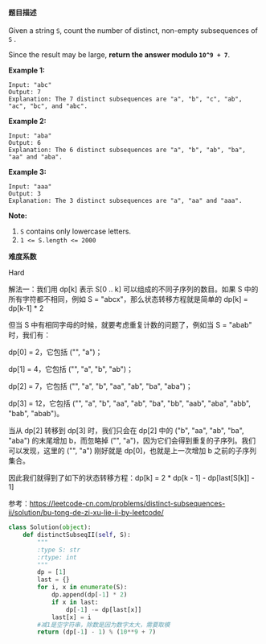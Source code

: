 #### **题目描述**

Given a string `S`, count the number of distinct, non-empty subsequences of `S` .

Since the result may be large, **return the answer modulo `10^9 + 7`**.

 

**Example 1:**

```
Input: "abc"
Output: 7
Explanation: The 7 distinct subsequences are "a", "b", "c", "ab", "ac", "bc", and "abc".
```

**Example 2:**

```
Input: "aba"
Output: 6
Explanation: The 6 distinct subsequences are "a", "b", "ab", "ba", "aa" and "aba".
```

**Example 3:**

```
Input: "aaa"
Output: 3
Explanation: The 3 distinct subsequences are "a", "aa" and "aaa".
```

 

 

**Note:**

1. `S` contains only lowercase letters.
2. `1 <= S.length <= 2000`

**难度系数**    

Hard

解法一：我们用 dp[k] 表示 S[0 .. k] 可以组成的不同子序列的数目。如果 S 中的所有字符都不相同，例如 S = "abcx"，那么状态转移方程就是简单的 dp[k] = dp[k-1] * 2

但当 S 中有相同字母的时候，就要考虑重复计数的问题了，例如当 S = "abab" 时，我们有：

dp[0] = 2，它包括 ("", "a")；

dp[1] = 4，它包括 ("", "a", "b", "ab")；

dp[2] = 7，它包括 ("", "a", "b", "aa", "ab", "ba", "aba")；

dp[3] = 12，它包括 ("", "a", "b", "aa", "ab", "ba", "bb", "aab", "aba", "abb", "bab", "abab")。

当从 dp[2] 转移到 dp[3] 时，我们只会在 dp[2] 中的 ("b", "aa", "ab", "ba", "aba") 的末尾增加 b，而忽略掉 ("", "a")，因为它们会得到重复的子序列。我们可以发现，这里的 ("", "a") 刚好就是 dp[0]，也就是上一次增加 b 之前的子序列集合。

因此我们就得到了如下的状态转移方程：dp[k] = 2 * dp[k - 1] - dp[last[S[k]] - 1]

参考：https://leetcode-cn.com/problems/distinct-subsequences-ii/solution/bu-tong-de-zi-xu-lie-ii-by-leetcode/

```python
class Solution(object):
    def distinctSubseqII(self, S):
        """
        :type S: str
        :rtype: int
        """
        dp = [1]
        last = {}
        for i, x in enumerate(S):
            dp.append(dp[-1] * 2)
            if x in last:
                dp[-1] -= dp[last[x]]
            last[x] = i
		#减1是空字符串，除数是因为数字太大，需要取模
        return (dp[-1] - 1) % (10**9 + 7)

```


